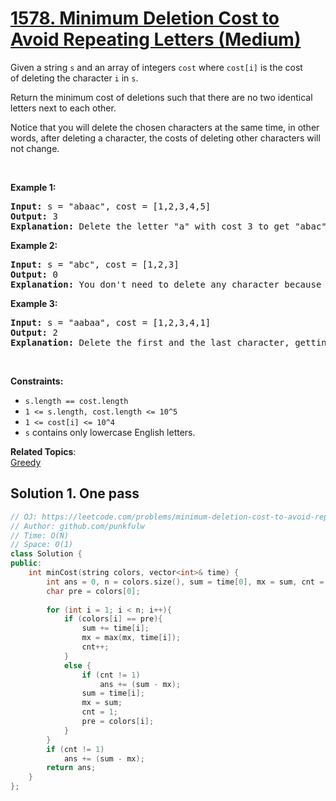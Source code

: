 # [1578. Minimum Deletion Cost to Avoid Repeating Letters (Medium)](https://leetcode.com/problems/minimum-deletion-cost-to-avoid-repeating-letters/)

<p>Given a&nbsp;string <code>s</code> and an array of integers <code>cost</code> where <code>cost[i]</code>&nbsp;is the cost of&nbsp;deleting&nbsp;the character <code>i</code>&nbsp;in <code>s</code>.</p>

<p>Return the minimum cost of deletions&nbsp;such that there are no two identical letters next to each other.</p>

<p>Notice that you will delete the chosen characters at the same time, in other words, after deleting a character, the costs of deleting&nbsp;other characters will not change.</p>

<p>&nbsp;</p>
<p><strong>Example 1:</strong></p>

<pre><strong>Input:</strong> s = "abaac", cost = [1,2,3,4,5]
<strong>Output:</strong> 3
<strong>Explanation:</strong> Delete the letter "a" with cost 3 to get "abac" (String without two identical letters next to each other).
</pre>

<p><strong>Example 2:</strong></p>

<pre><strong>Input:</strong> s = "abc", cost = [1,2,3]
<strong>Output:</strong> 0
<strong>Explanation:</strong> You don't need to delete any character because there are no identical letters next to each other.
</pre>

<p><strong>Example 3:</strong></p>

<pre><strong>Input:</strong> s = "aabaa", cost = [1,2,3,4,1]
<strong>Output:</strong> 2
<strong>Explanation:</strong> Delete the first and the last character, getting the string ("aba").
</pre>

<p>&nbsp;</p>
<p><strong>Constraints:</strong></p>

<ul>
	<li><code>s.length == cost.length</code></li>
	<li><code>1 &lt;= s.length, cost.length &lt;= 10^5</code></li>
	<li><code>1 &lt;= cost[i] &lt;=&nbsp;10^4</code></li>
	<li><code>s</code> contains only lowercase English letters.</li>
</ul>


**Related Topics**:  
[Greedy](https://leetcode.com/tag/greedy/)

## Solution 1. One pass


```cpp
// OJ: https://leetcode.com/problems/minimum-deletion-cost-to-avoid-repeating-letters/
// Author: github.com/punkfulw
// Time: O(N)
// Space: O(1)
class Solution {
public:
    int minCost(string colors, vector<int>& time) {
        int ans = 0, n = colors.size(), sum = time[0], mx = sum, cnt = 1;
        char pre = colors[0];
        
        for (int i = 1; i < n; i++){
            if (colors[i] == pre){
                sum += time[i];
                mx = max(mx, time[i]);
                cnt++;
            }
            else {
                if (cnt != 1)
                    ans += (sum - mx);
                sum = time[i];
                mx = sum;
                cnt = 1;
                pre = colors[i];
            }
        }
        if (cnt != 1)
            ans += (sum - mx);
        return ans;
    }
};
```
